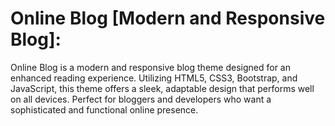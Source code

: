 # Online Blog [Modern and Responsive Blog]:
Online Blog is a modern and responsive blog theme designed for an enhanced reading experience. Utilizing HTML5, CSS3, Bootstrap, and JavaScript, this theme offers a sleek, adaptable design that performs well on all devices. Perfect for bloggers and developers who want a sophisticated and functional online presence.
